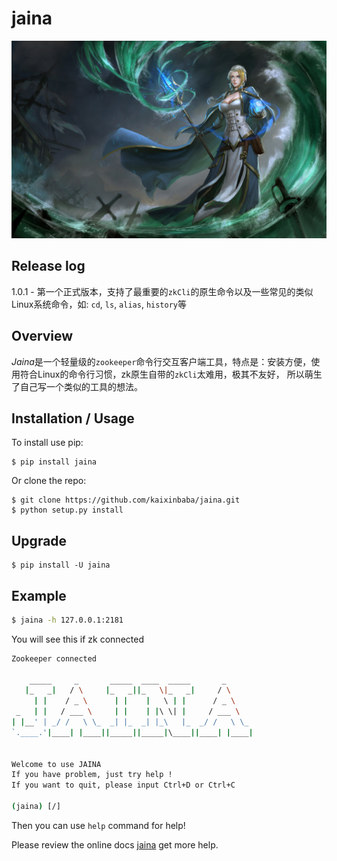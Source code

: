 jaina
===============================
![吉安娜](./jaina.jpg)

Release log
--------
1.0.1 - 第一个正式版本，支持了最重要的`zkCli`的原生命令以及一些常见的类似Linux系统命令，如: `cd`, `ls`, `alias`, `history`等

Overview
--------
*Jaina*是一个轻量级的`zookeeper`命令行交互客户端工具，特点是：安装方便，使用符合Linux的命令行习惯，zk原生自带的`zkCli`太难用，极其不友好，
所以萌生了自己写一个类似的工具的想法。

Installation / Usage
--------------------

To install use pip:

    $ pip install jaina


Or clone the repo:

    $ git clone https://github.com/kaixinbaba/jaina.git
    $ python setup.py install
    
Upgrade
-------
    $ pip install -U jaina

    
Example
-------
```bash
$ jaina -h 127.0.0.1:2181
```
You will see this if zk connected
```bash
Zookeeper connected

    _____     _       _____  ____  _____       _
   |_   _|   / \     |_   _||_   \|_   _|     / \
     | |    / _ \      | |    |   \ | |      / _ \
 _   | |   / ___ \     | |    | |\ \| |     / ___ \
| |__' | _/ /   \ \_  _| |_  _| |_\   |_  _/ /   \ \_
`.____.'|____| |____||_____||_____|\____||____| |____|


Welcome to use JAINA
If you have problem, just try help !
If you want to quit, please input Ctrl+D or Ctrl+C

(jaina) [/]
```
Then you can use `help` command for help!

Please review the online docs [jaina](https://jaina.readthedocs.io/zh_CN/latest/) get more help.
